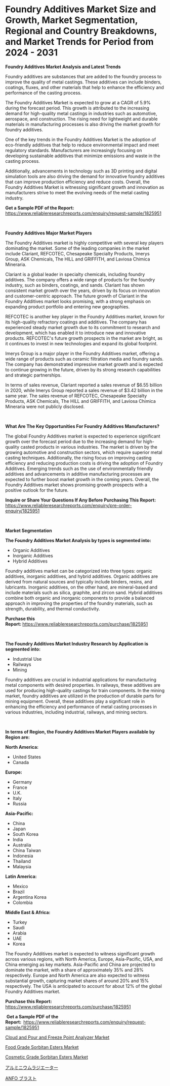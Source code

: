 <p><h1>Foundry Additives Market Size and Growth, Market Segmentation, Regional and Country Breakdowns, and Market Trends for Period from 2024 -  2031</h1></p><p><strong>Foundry Additives Market Analysis and Latest Trends</strong></p>
<p><p>Foundry additives are substances that are added to the foundry process to improve the quality of metal castings. These additives can include binders, coatings, fluxes, and other materials that help to enhance the efficiency and performance of the casting process.</p><p>The Foundry Additives Market is expected to grow at a CAGR of 5.9% during the forecast period. This growth is attributed to the increasing demand for high-quality metal castings in industries such as automotive, aerospace, and construction. The rising need for lightweight and durable materials in manufacturing processes is also driving the market growth for foundry additives.</p><p>One of the key trends in the Foundry Additives Market is the adoption of eco-friendly additives that help to reduce environmental impact and meet regulatory standards. Manufacturers are increasingly focusing on developing sustainable additives that minimize emissions and waste in the casting process.</p><p>Additionally, advancements in technology such as 3D printing and digital simulation tools are also driving the demand for innovative foundry additives that can improve production efficiency and reduce costs. Overall, the Foundry Additives Market is witnessing significant growth and innovation as manufacturers strive to meet the evolving needs of the metal casting industry.</p></p>
<p><strong>Get a Sample PDF of the Report:&nbsp;</strong> <a href="https://www.reliableresearchreports.com/enquiry/request-sample/1825951">https://www.reliableresearchreports.com/enquiry/request-sample/1825951</a></p>
<p>&nbsp;</p>
<p><strong>Foundry Additives Major Market Players</strong></p>
<p><p>The Foundry Additives market is highly competitive with several key players dominating the market. Some of the leading companies in the market include Clariant, REFCOTEC, Chesapeake Specialty Products, Imerys Group, ASK Chemicals, The HILL and GRIFFITH, and Laviosa Chimica Mineraria.</p><p>Clariant is a global leader in specialty chemicals, including foundry additives. The company offers a wide range of products for the foundry industry, such as binders, coatings, and sands. Clariant has shown consistent market growth over the years, driven by its focus on innovation and customer-centric approach. The future growth of Clariant in the Foundry Additives market looks promising, with a strong emphasis on expanding product portfolio and entering new geographies.</p><p>REFCOTEC is another key player in the Foundry Additives market, known for its high-quality refractory coatings and additives. The company has experienced steady market growth due to its commitment to research and development, which has enabled it to introduce new and innovative products. REFCOTEC's future growth prospects in the market are bright, as it continues to invest in new technologies and expand its global footprint.</p><p>Imerys Group is a major player in the Foundry Additives market, offering a wide range of products such as ceramic filtration media and foundry sands. The company has demonstrated impressive market growth and is expected to continue growing in the future, driven by its strong research capabilities and strategic partnerships.</p><p>In terms of sales revenue, Clariant reported a sales revenue of $6.55 billion in 2020, while Imerys Group reported a sales revenue of $3.42 billion in the same year. The sales revenue of REFCOTEC, Chesapeake Specialty Products, ASK Chemicals, The HILL and GRIFFITH, and Laviosa Chimica Mineraria were not publicly disclosed.</p></p>
<p>&nbsp;</p>
<p><strong>What Are The Key Opportunities For Foundry Additives Manufacturers?</strong></p>
<p><p>The global Foundry Additives market is expected to experience significant growth over the forecast period due to the increasing demand for high-quality casted products in various industries. The market is driven by the growing automotive and construction sectors, which require superior metal casting techniques. Additionally, the rising focus on improving casting efficiency and reducing production costs is driving the adoption of Foundry Additives. Emerging trends such as the use of environmentally friendly additives and advancements in additive manufacturing processes are expected to further boost market growth in the coming years. Overall, the Foundry Additives market shows promising growth prospects with a positive outlook for the future.</p></p>
<p><strong>Inquire or Share Your Questions If Any Before Purchasing This Report:</strong> <a href="https://www.reliableresearchreports.com/enquiry/pre-order-enquiry/1825951">https://www.reliableresearchreports.com/enquiry/pre-order-enquiry/1825951</a></p>
<p>&nbsp;</p>
<p><strong>Market Segmentation</strong></p>
<p><strong>The Foundry Additives Market Analysis by types is segmented into:</strong></p>
<p><ul><li>Organic Additives</li><li>Inorganic Additives</li><li>Hybrid Additives</li></ul></p>
<p><p>Foundry additives market can be categorized into three types: organic additives, inorganic additives, and hybrid additives. Organic additives are derived from natural sources and typically include binders, resins, and lubricants. Inorganic additives, on the other hand, are mineral-based and include materials such as silica, graphite, and zircon sand. Hybrid additives combine both organic and inorganic components to provide a balanced approach in improving the properties of the foundry materials, such as strength, durability, and thermal conductivity.</p></p>
<p><strong>Purchase this Report:&nbsp;</strong><a href="https://www.reliableresearchreports.com/purchase/1825951">https://www.reliableresearchreports.com/purchase/1825951</a></p>
<p>&nbsp;</p>
<p><strong>The Foundry Additives Market Industry Research by Application is segmented into:</strong></p>
<p><ul><li>Industrial Use</li><li>Railways</li><li>Mining</li></ul></p>
<p><p>Foundry additives are crucial in industrial applications for manufacturing metal components with desired properties. In railways, these additives are used for producing high-quality castings for train components. In the mining market, foundry additives are utilized in the production of durable parts for mining equipment. Overall, these additives play a significant role in enhancing the efficiency and performance of metal casting processes in various industries, including industrial, railways, and mining sectors.</p></p>
<p>&nbsp;</p>
<p><strong>In terms of Region, the Foundry Additives Market Players available by Region are:</strong></p>
<p>
    <p> <strong> North America: </strong>
        <ul>
            <li>United States</li>
            <li>Canada</li>
        </ul>
        </p> 
    <p> <strong> Europe: </strong>
        <ul>
            <li>Germany</li>
            <li>France</li>
            <li>U.K.</li>
            <li>Italy</li>
            <li>Russia</li>
        </ul>
        </p> 
    <p> <strong> Asia-Pacific: </strong>
        <ul>
            <li>China</li>
            <li>Japan</li>
            <li>South Korea</li>
            <li>India</li>
            <li>Australia</li>
            <li>China Taiwan</li>
            <li>Indonesia</li>
            <li>Thailand</li>
            <li>Malaysia</li>
        </ul>
        </p> 
    <p> <strong> Latin America: </strong>
        <ul>
            <li>Mexico</li>
            <li>Brazil</li>
            <li>Argentina Korea</li>
            <li>Colombia</li>
        </ul>
        </p> 
    <p> <strong> Middle East & Africa: </strong>
        <ul>
            <li>Turkey</li>
            <li>Saudi</li>
            <li>Arabia</li>
            <li>UAE</li>
            <li>Korea</li>
        </ul>
    </p>
    </p>
<p><p>The Foundry Additives market is expected to witness significant growth across various regions, with North America, Europe, Asia-Pacific, USA, and China emerging as key markets. Asia-Pacific and China are projected to dominate the market, with a share of approximately 35% and 28% respectively. Europe and North America are also expected to witness substantial growth, capturing market shares of around 20% and 15% respectively. The USA is anticipated to account for about 12% of the global Foundry Additives market.</p></p>
<p><strong>Purchase this Report: </strong><a href="https://www.reliableresearchreports.com/purchase/1825951">https://www.reliableresearchreports.com/purchase/1825951</a></p>
<p>&nbsp;<strong>Get a Sample PDF of the Report:&nbsp;&nbsp;</strong><a href="https://www.reliableresearchreports.com/enquiry/request-sample/1825951">https://www.reliableresearchreports.com/enquiry/request-sample/1825951</a></p>
<p><strong></strong></p>
<p><p><a href="https://issuu.com/reportprime-2/docs/cloud-and-pour-and-freeze-point-analyzer-market-si">Cloud and Pour and Freeze Point Analyzer Market</a></p><p><a href="https://github.com/mbisetmhermsr/Market-Research-Report-List-1/blob/main/food-grade-sorbitan-esters-market.md">Food Grade Sorbitan Esters Market</a></p><p><a href="https://github.com/zjyglelu/Market-Research-Report-List-1/blob/main/cosmetic-grade-sorbitan-esters-market.md">Cosmetic Grade Sorbitan Esters Market</a></p><p><a href="https://github.com/avwofrml53535/Market-Research-Report-List-1/blob/main/50209661210.md">アルミニウムラジエーター</a></p><p><a href="https://github.com/vtbvgl20191192/Market-Research-Report-List-1/blob/main/26239711211.md">ANFO ブラスト</a></p></p>